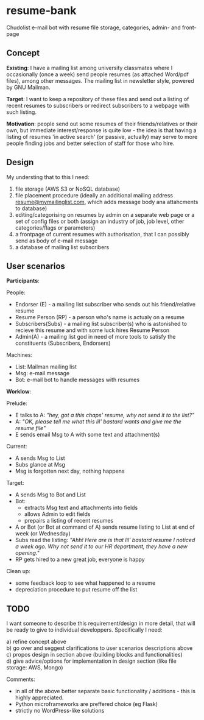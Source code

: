 # resume-bank
Chudolist e-mail bot with resume file storage, categories, admin- and front- page


Concept 
-------

**Existing**: I have a mailing list among university classmates where I occasionally (once a week) send people resumes 
(as attached Word/pdf files), among other messages. The mailing list in newsletter style, powered 
by GNU Mailman.

**Target**: I want to keep a repository of these files and send out a listing of recent resumes to subscribers 
or redirect subscribers to a webpage with such listing. 

**Motivation**: people send out some resumes of their friends/relatives or their own, but immediate interest/response
is quite low - the idea is that having a listing of resumes 'in active search' (or passive, actually) may serve to more people finding jobs and better selection of staff for those who hire.


Design
------
My understing that to this I need:

1. file storage (AWS S3 or NoSQL database)
2. file placement procedure (ideally an additional mailing address <resume@mymailinglist.com>, 
  which adds message body anа attahcments to database)
3. editing/categorising on resumes by admin on a separate web page or a set of config files or both
  (assign an industry of job, job level, other categories/flags or parameters)
4. a  frontpage of current resumes with authorisation, that I can possibly send as body of e-mail message
5. a database of mailing list subscribers 

User scenarios
--------------

**Participants**:

People:
 - Endorser (E) - a mailing list subscriber who sends out his friend/relative resume
 - Resume Person (RP) - a person who's name is actualy on a resume 
 - Subscribers(Subs) - a mailing list subscriber(s) who is astonished to recieve this resume and with some luck hires Resume Person
 - Admin(A) - a mailing list god in need of more tools to satisfy the constituents (Subscribers, Endorsers)
 
Machines:
 - List: Mailman mailing list  
 - Msg: e-mail message
 - Bot: e-mail bot to handle messages with resumes

**Worklow**:

Prelude:
- E talks to A: *"hey, got a this chaps' resume, why not send it to the list?"*
- A: *"OK, please tell me what this lil' bastard wants and give me the resume file"*
- E sends email Msg to A with some text and attachment(s)

Current:
- A sends Msg to List 
- Subs glance at Msg
- Msg is forgotten next day, nothing happens

Target:
- A sends Msg to Bot and List 
- Bot:
  - extracts Msg text and attachments into fields
  - allows Admin to edit fields
  - prepairs a listing of recent resumes
- A or Bot (or Bot at command of A) sends resume listing to List at end of week (or Wednesday)
- Subs read the listing: *"Ahh! Here are is that lil' bastard resume I noticed a week ago. Why not send it to our HR    department, they have a new opening."*
- RP gets hired to a new great job, everyone is happy

Clean up:
- some feedback loop to see what happened to a resume
- depreciation procedure to put resume off the list


TODO
---- 

I want someone to describe this requirement/design in more detail, that will be ready to 
give to individual developpers. Specifically I need:

  a) refine concept above    
  b) go over and seggest clarifications to user scenarios descriptions above  
  c) propos design in section above (building blocks and functionalities)  
  d) give advice/options for implementation  in design section (like file storage: AWS, Mongo)  

Comments:
 - in all of the above better separate basic functionality / additions - this is highly appreciated. 
 - Python microframeworks are preffered choice (eg Flask)
 - strictly no WordPress-like solutions 
